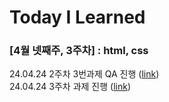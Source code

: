# Today I Learned


### [4월 넷째주, 3주차] : html, css

24.04.24 2주차 3번과제 QA 진행 ([link](https://github.com/100-hours-a-week/ian.jeong-til/blob/main/Apr/2024-04-24.md))  
24.04.24 3주차 과제 진행 ([link]())
